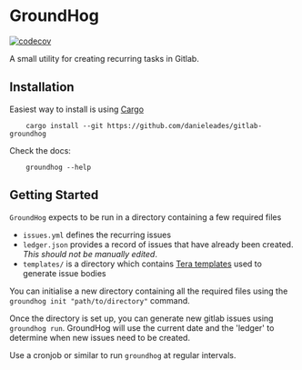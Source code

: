 # GroundHog

[![codecov](https://codecov.io/gh/danieleades/gitlab-groundhog/graph/badge.svg?token=nkwdf2qdhs)](https://codecov.io/gh/danieleades/gitlab-groundhog)

A small utility for creating recurring tasks in Gitlab.

## Installation

Easiest way to install is using [Cargo](https://doc.rust-lang.org/cargo/getting-started/installation.html)

        cargo install --git https://github.com/danieleades/gitlab-groundhog

Check the docs:

        groundhog --help

## Getting Started

`GroundHog` expects to be run in a directory containing a few required files

- `issues.yml` defines the recurring issues
- `ledger.json` provides a record of issues that have already been created. *This should not be manually edited*.
- `templates/` is a directory which contains [Tera templates](https://keats.github.io/tera/docs/#introduction) used to generate issue bodies

You can initialise a new directory containing all the required files using the `groundhog init "path/to/directory"` command.

Once the directory is set up, you can generate new gitlab issues using `groundhog run`. GroundHog will use the current date and the 'ledger' to determine when new issues need to be created.

Use a cronjob or similar to run `groundhog` at regular intervals.
